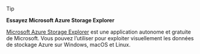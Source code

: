 > [!TIP]
> 
> **Essayez Microsoft Azure Storage Explorer**
> 
> [Microsoft Azure Storage Explorer](/azure/vs-azure-tools-storage-manage-with-storage-explorer) est une application autonome et gratuite de Microsoft. Vous pouvez l’utiliser pour exploiter visuellement les données de stockage Azure sur Windows, macOS et Linux.
> 
> 

